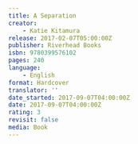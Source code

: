 ```yaml
---
title: A Separation
creator:
    - Katie Kitamura
release: 2017-02-07T05:00:00Z
publisher: Riverhead Books
isbn: 9780399576102
pages: 240
language:
    - English
format: Hardcover
translator: ''
date_started: 2017-09-07T04:00:00Z
date: 2017-09-07T04:00:00Z
rating: 3
revisit: false
media: Book
---
```

